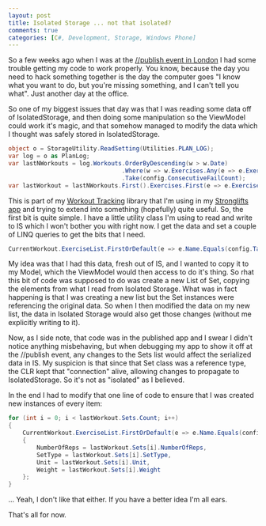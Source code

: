 ```yaml
---
layout: post
title: Isolated Storage ... not that isolated?
comments: true
categories: [C#, Development, Storage, Windows Phone]
---
```

So a few weeks ago when I was at the <a title="http://fmendo.com/may-17th-publish-london" href="http://fmendo.com/may-17th-publish-london">//publish event in London</a> I had some trouble getting my code to work properly. You know, because the day you need to hack something together is the day the computer goes "I know what you want to do, but you're missing something, and I can't tell you what". Just another day at the office.

So one of my biggest issues that day was that I was reading some data off of IsolatedStorage, and then doing some manipulation so the ViewModel could work it's magic, and that somehow managed to modify the data which I thought was safely stored in IsolatedStorage.
~~~ csharp
object o = StorageUtility.ReadSetting(Utilities.PLAN_LOG);
var log = o as PlanLog;
var lastNWorkouts = log.Workouts.OrderByDescending(w > w.Date)
                                .Where(w => w.Exercises.Any(e => e.ExerciseName.Equals(config.TargetExercise)))
                                .Take(config.ConsecutiveFailCount);
var lastWorkout = lastNWorkouts.First().Exercises.First(e => e.ExerciseName.Equals(config.TargetExercise));
~~~
This is part of my <a title="WorkoutTracker on github" href="https://github.com/fmmendo/WorkoutTracker">Workout Tracking</a> library that I'm using in my <a title="fmendo: WP App - StrongliftsTracker" href="http://fmendo.com/stronglifts-tracker-app">Stronglifts app</a> and trying to extend into something (hopefully) quite useful. So, the first bit is quite simple. I have a little utility class I'm using to read and write to IS which I won't bother you with right now. I get the data and set a couple of LINQ queries to get the bits that I need.
~~~ csharp
CurrentWorkout.ExerciseList.FirstOrDefault(e => e.Name.Equals(config.TargetExercise)).Sets = new List(lastWorkout.Sets)
~~~
My idea was that I had this data, fresh out of IS, and I wanted to copy it to my Model, which the ViewModel would then access to do it's thing. So rhat this bit of code was supposed to do was create a new List of Set, copying the elements from what I read from Isolated Storage. What was in fact happening is that I was creating a new list but the Set instances were referencing the original data. So when I then modified the data on my new list, the data in Isolated Storage would also get those changes (without me explicitly writing to it).

Now, as I side note, that code was in the published app and I swear I didn't notice anything misbehaving, but when debugging my app to show it off at the //publish event, any changes to the Sets list would affect the serialized data in IS. My suspicion is that since that Set class was a reference type, the CLR kept that "connection" alive, allowing changes to propagate to IsolatedStorage. So it's not as "isolated" as I believed.

In the end I had to modify that one line of code to ensure that I was created new instances of every item:
~~~ csharp
for (int i = 0; i < lastWorkout.Sets.Count; i++)
{
    CurrentWorkout.ExerciseList.FirstOrDefault(e => e.Name.Equals(config.TargetExercise)).Sets[i] = new Set()
    {
        NumberOfReps = lastWorkout.Sets[i].NumberOfReps,
        SetType = lastWorkout.Sets[i].SetType,
        Unit = lastWorkout.Sets[i].Unit,
        Weight = lastWorkout.Sets[i].Weight
    };
}
~~~
... Yeah, I don't like that either. If you have a better idea I'm all ears.

That's all for now.
